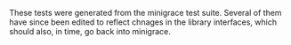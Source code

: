 These tests were generated from the minigrace test suite.  Several of them have since been edited to reflect chnages in the library interfaces, which should also, in time, go back into minigrace.